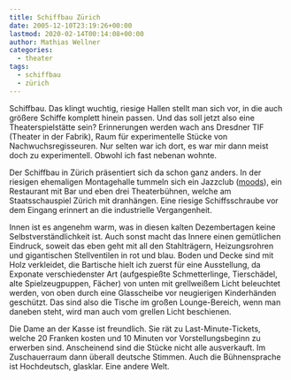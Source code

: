 ```yaml
---
title: Schiffbau Zürich
date: 2005-12-10T23:19:26+00:00
lastmod: 2020-02-14T00:14:08+00:00
author: Mathias Wellner
categories:
  - theater
tags:
  - schiffbau
  - zürich
---
```

Schiffbau. Das klingt wuchtig, riesige Hallen stellt man sich vor, in die auch größere Schiffe komplett hinein passen. Und das soll jetzt also eine Theaterspielstätte sein? Erinnerungen werden wach ans Dresdner TIF (Theater in der Fabrik), Raum für experimentelle Stücke von Nachwuchsregisseuren. Nur selten war ich dort, es war mir dann meist doch zu experimentell. Obwohl ich fast nebenan wohnte.

Der Schiffbau in Zürich präsentiert sich da schon ganz anders. In der riesigen ehemaligen Montagehalle tummeln sich ein Jazzclub ([moods](http://www.moods.ch/)), ein Restaurant mit Bar und eben drei Theaterbühnen, welche am Staatsschauspiel Zürich mit dranhängen. Eine riesige Schiffsschraube vor dem Eingang erinnert an die industrielle Vergangenheit.

Innen ist es angenehm warm, was in diesen kalten Dezembertagen keine Selbstverständlichkeit ist. Auch sonst macht das Innere einen gemütlichen Eindruck, soweit das eben geht mit all den Stahlträgern, Heizungsrohren und gigantischen Stellventilen in rot und blau. Boden und Decke sind mit Holz verkleidet, die Bartische hielt ich zuerst für eine Ausstellung, da Exponate verschiedenster Art (aufgespießte Schmetterlinge, Tierschädel, alte Spielzeugpuppen, Fächer) von unten mit grellweißem Licht beleuchtet werden, von oben durch eine Glasscheibe vor neugierigen Kinderhänden geschützt. Das sind also die Tische im großen Lounge-Bereich, wenn man daneben steht, wird man auch vom grellen Licht beschienen.

Die Dame an der Kasse ist freundlich. Sie rät zu Last-Minute-Tickets, welche 20 Franken kosten und 10 Minuten vor Vorstellungsbeginn zu erwerben sind. Anscheinend sind die Stücke nicht alle ausverkauft. Im Zuschauerraum dann überall deutsche Stimmen. Auch die Bühnensprache ist Hochdeutsch, glasklar. Eine andere Welt.